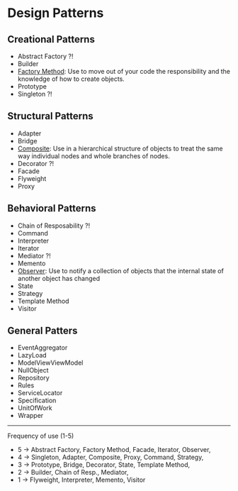 # Design Patterns

## Creational Patterns

-   Abstract Factory ?!
-   Builder
-   [Factory Method](https://github.com/osotorrio/designpatterns/tree/master/GangOfFour.Patterns/Creational/FactoryMethod): Use to move out of your code the responsibility and the knowledge of how to create objects.
-   Prototype
-   Singleton ?!

## Structural Patterns

-   Adapter
-   Bridge
-   [Composite](https://github.com/osotorrio/designpatterns/tree/master/GangOfFour.Patterns/Structural/Composite): Use in a hierarchical structure of objects to treat the same way individual nodes and whole branches of nodes.
-   Decorator ?!
-   Facade
-   Flyweight
-   Proxy

## Behavioral Patterns

-   Chain of Resposability ?!
-   Command
-   Interpreter
-   Iterator
-   Mediator ?!
-   Memento
-   [Observer](https://github.com/osotorrio/designpatterns/tree/master/GangOfFour.Patterns/Behavioral/Observer): Use to notify a collection of objects that the internal state of another object has changed
-   State
-   Strategy
-   Template Method
-   Visitor

## General Patters

-   EventAggregator
-   LazyLoad
-   ModelViewViewModel
-   NullObject
-   Repository
-   Rules
-   ServiceLocator
-   Specification
-   UnitOfWork
-   Wrapper

---

Frequency of use (1-5)

-   5 -> Abstract Factory, Factory Method, Facade, Iterator, Observer,
-   4 -> Singleton, Adapter, Composite, Proxy, Command, Strategy,
-   3 -> Prototype, Bridge, Decorator, State, Template Method,
-   2 -> Builder, Chain of Resp., Mediator,
-   1 -> Flyweight, Interpreter, Memento, Visitor
